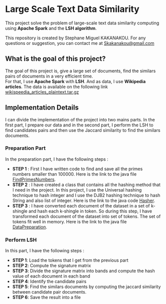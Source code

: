 # Large Scale Text Data Similarity
This project solve the problem of large-scale text data similarity computing using **Apache Spark** and the **LSH algorithm**.

This repository is created by Stephane Miguel KAKANAKOU. For any questions or suggestion, you can contact me at Skakanakou@gmail.com

## What is the goal of this project? 
The goal of this project is, give a large set of documents, find the similars pairs of documents in a very efficient time. 
<br>For that, I use **Apache Spark** with **LSH**. And as data, I use **Wikipedia articles**. The data is available on the following link [wikispeedia_articles_plaintext.tar.gz](http://snap.stanford.edu/data/wikispeedia.html)

## Implementation Details
I can divide the implementation of the project into two mains parts. In the first part, I prepare our data and in the second part, I perform the LSH to find candidates pairs and then use the Jaccard similarity to find the similars documents.

### Preparation Part
In the preparation part, I have the following steps : 

* **STEP 1** : First I have written code to find and save all the primes numbers smaller than 100000. Here is the link to the java file [FindPrimesNumbers](https://github.com/MiguelSteph/LargeScaleTextSimilarity/blob/master/LargeScaleTextSimilarity/src/main/java/com/findsimilar/preparation/FindPrimeNumbers.java).
* **STEP 2** : I have created a class that contains all the hashing method that I need in the project. In this project, I use the Universal hashing technique to hash integer and I use the DJB2 hashing technique to hash String and also list of integer. Here is the link to the java code [Hasher](https://github.com/MiguelSteph/LargeScaleTextSimilarity/blob/master/LargeScaleTextSimilarity/src/main/java/com/findsimilar/hash/Hasher.java).
* **STEP 3** : I have converted each document of the dataset in a set of k-shingle and hash each k-shingle in token. So during this step, I have transformed each document of the dataset into set of tokens. The set of tokens fit well in memory. Here is the link to the java file [DataPreparation](https://github.com/MiguelSteph/LargeScaleTextSimilarity/blob/master/LargeScaleTextSimilarity/src/main/java/com/findsimilar/preparation/DataPreparation.java).

### Perform LSH
In this part, I have the following steps : 

* **STEP 1**: Load the tokens that I get from the previous part
* **STEP 2**: Compute the signature matrix
* **STEP 3**: Divide the signature matrix into bands and compute the hash value of each document in each band
* **STEP 4**: Identify the candidate pairs
* **STEP 5**: Find the similars documents by computing the jaccard similarity between candidate pair documents.
* **STEP 6**: Save the result into a file


 

